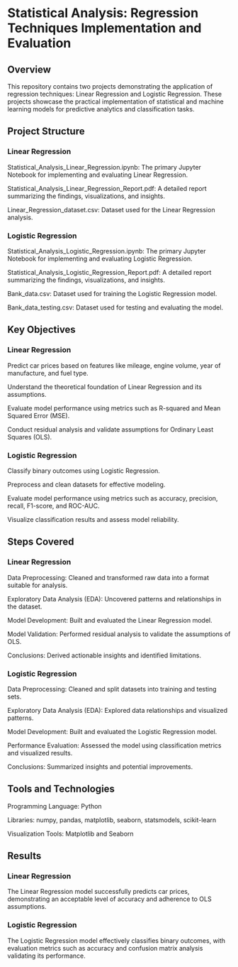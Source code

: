 # Statistical Analysis: Regression Techniques Implementation and Evaluation

## Overview
This repository contains two projects demonstrating the application of regression techniques: Linear Regression and Logistic Regression. These projects showcase the practical implementation of statistical and machine learning models for predictive analytics and classification tasks.

## Project Structure

### Linear Regression

Statistical_Analysis_Linear_Regression.ipynb: The primary Jupyter Notebook for implementing and evaluating Linear Regression.

Statistical_Analysis_Linear_Regression_Report.pdf: A detailed report summarizing the findings, visualizations, and insights.

Linear_Regression_dataset.csv: Dataset used for the Linear Regression analysis.

### Logistic Regression

Statistical_Analysis_Logistic_Regression.ipynb: The primary Jupyter Notebook for implementing and evaluating Logistic Regression.

Statistical_Analysis_Logistic_Regression_Report.pdf: A detailed report summarizing the findings, visualizations, and insights.

Bank_data.csv: Dataset used for training the Logistic Regression model.

Bank_data_testing.csv: Dataset used for testing and evaluating the model.

## Key Objectives

### Linear Regression

Predict car prices based on features like mileage, engine volume, year of manufacture, and fuel type.

Understand the theoretical foundation of Linear Regression and its assumptions.

Evaluate model performance using metrics such as R-squared and Mean Squared Error (MSE).

Conduct residual analysis and validate assumptions for Ordinary Least Squares (OLS).

### Logistic Regression
Classify binary outcomes using Logistic Regression.

Preprocess and clean datasets for effective modeling.

Evaluate model performance using metrics such as accuracy, precision, recall, F1-score, and ROC-AUC.

Visualize classification results and assess model reliability.

## Steps Covered

### Linear Regression

Data Preprocessing: Cleaned and transformed raw data into a format suitable for analysis.

Exploratory Data Analysis (EDA): Uncovered patterns and relationships in the dataset.

Model Development: Built and evaluated the Linear Regression model.

Model Validation: Performed residual analysis to validate the assumptions of OLS.

Conclusions: Derived actionable insights and identified limitations.

### Logistic Regression

Data Preprocessing: Cleaned and split datasets into training and testing sets.

Exploratory Data Analysis (EDA): Explored data relationships and visualized patterns.

Model Development: Built and evaluated the Logistic Regression model.

Performance Evaluation: Assessed the model using classification metrics and visualized results.

Conclusions: Summarized insights and potential improvements.

## Tools and Technologies

Programming Language: Python

Libraries: numpy, pandas, matplotlib, seaborn, statsmodels, scikit-learn

Visualization Tools: Matplotlib and Seaborn

## Results

### Linear Regression
The Linear Regression model successfully predicts car prices, demonstrating an acceptable level of accuracy and adherence to OLS assumptions.

### Logistic Regression
The Logistic Regression model effectively classifies binary outcomes, with evaluation metrics such as accuracy and confusion matrix analysis validating its performance.

